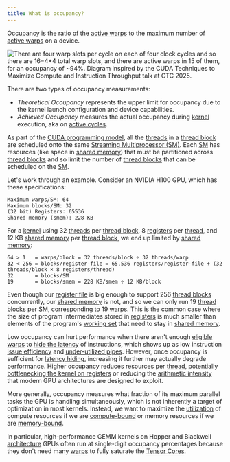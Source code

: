 ```yaml
---
title: What is occupancy?
---
```


Occupancy is the ratio of the [active warps](/gpu-glossary/perf/FIXME) to the maximum number of [active warps](/gpu-glossary/perf/FIXME) on a device.

![There are four warp slots per cycle on each of four clock cycles and so there are 16=4*4 total warp slots, and there are active warps in 15 of them, for an occupancy of ~94%. Diagram inspired by the [CUDA Techniques to Maximize Compute and Instruction Throughput](https://www.nvidia.com/en-us/on-demand/session/gtc25-s72685/) talk at GTC 2025.](themed-image://FIXMEcycles(2)%202.png)

There are two types of occupancy measurements:

- *Theoretical Occupancy* represents the upper limit for occupancy due to the
kernel launch configuration and device capabilities.
- *Achieved Occupancy* measures the actual occupancy during [kernel](/gpu-glossary/device-software/kernel) execution, aka on [active cycles](/gpu-glossary/perf/FIXME).

As part of the [CUDA programming model](/gpu-glossary/device-software/cuda-programming-model), all the [threads](/gpu-glossary/device-software/thread) in a [thread block](/gpu-glossary/device-software/thread-block) are scheduled onto the same [Streaming Multiprocessor (SM)](/gpu-glossary/device-hardware/streaming-multiprocessor). Each [SM](/gpu-glossary/device-hardware/streaming-multiprocessor) has resources (like space in [shared memory](/gpu-glossary/device-software/shared-memory)) that must be partitioned across [thread blocks](/gpu-glossary/device-software/thread-block) and so limit the number of [thread blocks](/gpu-glossary/device-software/thread-block) that can be scheduled on the [SM](/gpu-glossary/device-hardware/streaming-multiprocessor).

Let's work through an example. Consider an NVIDIA H100 GPU, which has these specifications:

```
Maximum warps/SM: 64
Maximum blocks/SM: 32
(32 bit) Registers: 65536
Shared memory (smem): 228 KB
```

For a [kernel](/gpu-glossary/device-software/kernel) using 32 [threads](/gpu-glossary/device-software/thread) per [thread block](/gpu-glossary/device-software/thread-block), 8 [registers](/gpu-glossary/device-software/registers) per [thread](/gpu-glossary/device-software/thread), and 12 KB [shared memory](/gpu-glossary/device-software/shared-memory) per [thread block](/gpu-glossary/device-software/thread-block), we end up limited by [shared memory](/gpu-glossary/device-software/shared-memory):

```
64 > 1   = warps/block = 32 threads/block ÷ 32 threads/warp
32 < 256 = blocks/register-file = 65,536 registers/register-file ÷ (32 threads/block × 8 registers/thread)
32       = blocks/SM
19       = blocks/smem = 228 KB/smem ÷ 12 KB/block
```

Even though our [register file](/gpu-glossary/device-hardware/register-file) is big enough to support 256 [thread blocks](/gpu-glossary/device-software/thread-block) concurrently, our [shared memory](/gpu-glossary/device-software/shared-memory) is not, and so we can only run 19 [thread blocks](/gpu-glossary/device-software/thread-block) per [SM](/gpu-glossary/device-hardware/streaming-multiprocessor), corresponding to 19 [warps](/gpu-glossary/device-software/warp). This is the common case where the size of program intermediates stored in [registers](/gpu-glossary/device-software/registers) is much smaller than elements of the program's [working set](https://en.wikipedia.org/wiki/Working_set) that need to stay in [shared memory](/gpu-glossary/device-software/shared-memory).

Low occupancy can hurt performance when there aren't enough [eligible warps](/gpu-glossary/perf/FIXME) to [hide the latency](/gpu-glossary/perf/FIXME) of instructions, which shows up as low instruction [issue efficiency](/gpu-glossary/perf/FIXME) and [under-utilized pipes](/gpu-glossary/perf/FIXME). However, once occupancy is sufficient for [latency hiding](/gpu-glossary/perf/FIXME), increasing it further may actually degrade performance. Higher occupancy reduces resources per [thread](/gpu-glossary/device-software/thread), potentially [bottlenecking the kernel on registers](/gpu-glossary/perf/FIXME) or reducing the [arithmetic intensity](/gpu-glossary/perf/FIXME) that modern GPU architectures are designed to exploit.

More generally, occupancy measures what fraction of its maximum parallel tasks the GPU is handling simultaneously, which is not inherently a target of optimization in most kernels. Instead, we want to maximize the [utilization](/gpu-glossary/perf/FIXME) of compute resources if we are [compute-bound](/gpu-glossary/perf/FIXME) or memory resources if we are [memory-bound](/gpu-glossary/perf/FIXME).

In particular, high-performance GEMM kernels on Hopper and Blackwell [architecture](/gpu-glossary/device-hardware/streaming-multiprocessor-architecture) GPUs often run at single-digit occupancy percentages because they don't need many [warps](/gpu-glossary/device-software/warp) to fully saturate the [Tensor Cores](/gpu-glossary/device-hardware/tensor-core).
